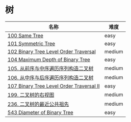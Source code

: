 # 树

**名称**|**难度**
--------|--------
[100 Same Tree](../problems/100%20Same%20Tree)|easy
[101 Symmetric Tree](../problems/101%20Symmetric%20Tree)|easy
[102 Binary Tree Level Order Traversal](../problems/102%20Binary%20Tree%20Level%20Order%20Traversal)|medium
[104 Maximum Depth of Binary Tree](../problems/104%20Maximum%20Depth%20of%20Binary%20Tree)|easy
[105. 从前序与中序遍历序列构造二叉树](../problems/105.%20从前序与中序遍历序列构造二叉树)|medium
[106. 从中序与后序遍历序列构造二叉树](../problems/106.%20从中序与后序遍历序列构造二叉树)|medium
[107 Binary Tree Level Order Traversal II](../problems/107%20Binary%20Tree%20Level%20Order%20Traversal%20II)|easy
[199. 二叉树的右视图](../problems/199.%20二叉树的右视图)|medium
[236. 二叉树的最近公共祖先](../problems/236.%20二叉树的最近公共祖先)|medium
[543 Diameter of Binary Tree](../problems/543.%20Diameter%20of%20Binary%20Tree)|easy
